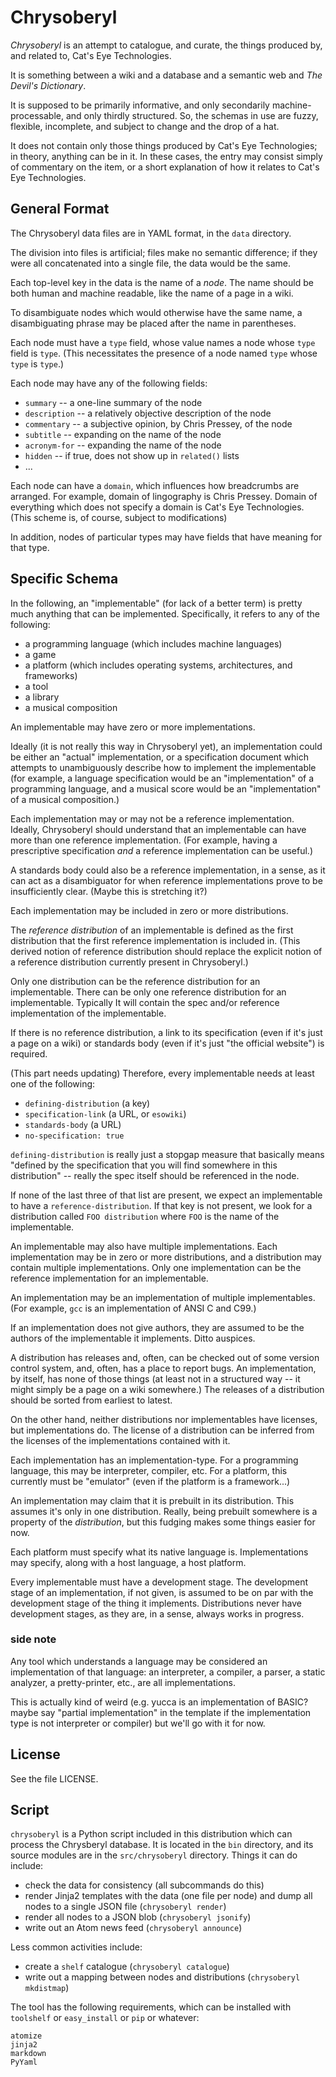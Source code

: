 Chrysoberyl
===========

*Chrysoberyl* is an attempt to catalogue, and curate, the things produced
by, and related to, Cat's Eye Technologies.

It is something between a wiki and a database and a semantic web and
_The Devil's Dictionary_.

It is supposed to be primarily informative, and only secondarily machine-
processable, and only thirdly structured.  So, the schemas in use are
fuzzy, flexible, incomplete, and subject to change and the drop of a hat.

It does not contain only those things produced by Cat's Eye Technologies;
in theory, anything can be in it.  In these cases, the entry may consist
simply of commentary on the item, or a short explanation of how it relates
to Cat's Eye Technologies.

General Format
--------------

The Chrysoberyl data files are in YAML format, in the `data` directory.

The division into files is artificial; files make no semantic difference;
if they were all concatenated into a single file, the data would be the
same.

Each top-level key in the data is the name of a *node*.  The name should
be both human and machine readable, like the name of a page in a wiki.

To disambiguate nodes which would otherwise have the same name, a
disambiguating phrase may be placed after the name in parentheses.

Each node must have a `type` field, whose value names a node whose `type`
field is `type`.  (This necessitates the presence of a node named `type`
whose `type` is `type`.)

Each node may have any of the following fields:

*   `summary` -- a one-line summary of the node
*   `description` -- a relatively objective description of the node
*   `commentary` -- a subjective opinion, by Chris Pressey, of the node
*   `subtitle` -- expanding on the name of the node
*   `acronym-for` -- expanding the name of the node
*   `hidden` -- if true, does not show up in `related()` lists
*   ...

Each node can have a `domain`, which influences how breadcrumbs are
arranged.  For example, domain of lingography is Chris Pressey.  Domain
of everything which does not specify a domain is Cat's Eye Technologies.
(This scheme is, of course, subject to modifications)

In addition, nodes of particular types may have fields that have meaning
for that type.

Specific Schema
---------------

In the following, an "implementable" (for lack of a better term) is pretty
much anything that can be implemented.  Specifically, it refers to any of
the following:

*   a programming language (which includes machine languages)
*   a game
*   a platform (which includes operating systems, architectures, and
    frameworks)
*   a tool
*   a library
*   a musical composition

An implementable may have zero or more implementations.

Ideally (it is not really this way in Chrysoberyl yet), an implementation
could be either an "actual" implementation, or a specification document
which attempts to unambiguously describe how to implement the implementable
(for example, a language specification would be an "implementation" of a
programming language, and a musical score would be an "implementation" of a
musical composition.)

Each implementation may or may not be a reference implementation.  Ideally,
Chrysoberyl should understand that an implementable can have more than one
reference implementation.  (For example, having a prescriptive specification
*and* a reference implementation can be useful.)

A standards body could also be a reference implementation, in a sense, as
it can act as a disambiguator for when reference implementations prove to
be insufficiently clear.  (Maybe this is stretching it?)

Each implementation may be included in zero or more distributions.

The _reference distribution_ of an implementable is defined as the first
distribution that the first reference implementation is included in.  (This
derived notion of reference distribution should replace the explicit notion
of a reference distribution currently present in Chrysoberyl.)

Only one distribution can be the reference distribution for an implementable.
There can be only one reference distribution for an implementable.  Typically
It will contain the spec and/or reference implementation of the implementable.

If there is no reference distribution, a link to its specification (even if
it's just a page on a wiki) or standards body (even if it's just "the official
website") is required.

(This part needs updating)  Therefore, every implementable needs at least one
of the following:

*   `defining-distribution` (a key)
*   `specification-link` (a URL, or `esowiki`)
*   `standards-body` (a URL)
*   `no-specification: true`

`defining-distribution` is really just a stopgap measure that basically means
"defined by the specification that you will find somewhere in this
distribution" -- really the spec itself should be referenced in the node.

If none of the last three of that list are present, we expect an
implementable to have a `reference-distribution`.  If that key is not present,
we look for a distribution called `FOO distribution` where `FOO` is the name
of the implementable.

An implementable may also have multiple implementations.  Each implementation
may be in zero or more distributions, and a distribution may contain multiple
implementations.  Only one implementation can be the reference implementation
for an implementable.

An implementation may be an implementation of multiple implementables.
(For example, `gcc` is an implementation of ANSI C and C99.)

If an implementation does not give authors, they are assumed to be the
authors of the implementable it implements.  Ditto auspices.

A distribution has releases and, often, can be checked out of some version
control system, and, often, has a place to report bugs.  An implementation,
by itself, has none of those things (at least not in a structured way -- it
might simply be a page on a wiki somewhere.)  The releases of a distribution
should be sorted from earliest to latest.

On the other hand, neither distributions nor implementables have licenses,
but implementations do.  The license of a distribution can be inferred from
the licenses of the implementations contained with it.

Each implementation has an implementation-type.  For a programming language,
this may be interpreter, compiler, etc.  For a platform, this currently must
be "emulator" (even if the platform is a framework...)

An implementation may claim that it is prebuilt in its distribution.  This
assumes it's only in one distribution.  Really, being prebuilt somewhere is
a property of the *distribution*, but this fudging makes some things easier
for now.

Each platform must specify what its native language is.  Implementations
may specify, along with a host language, a host platform.

Every implementable must have a development stage.  The development
stage of an implementation, if not given, is assumed to be on par with the
development stage of the thing it implements.  Distributions never have
development stages, as they are, in a sense, always works in progress.

### side note ###

Any tool which understands a language may be considered an implementation
of that language: an interpreter, a compiler, a parser, a static analyzer, a
pretty-printer, etc., are all implementations.

This is actually kind of weird (e.g. yucca is an implementation of BASIC?
maybe say "partial implementation" in the template if the implementation
type is not interpreter or compiler) but we'll go with it for now.

License
-------

See the file LICENSE.

Script
------

`chrysoberyl` is a Python script included in this distribution which
can process the Chrysberyl database.  It is located in the `bin` directory,
and its source modules are in the `src/chrysoberyl` directory.  Things it
can do include:

*   check the data for consistency (all subcommands do this)
*   render Jinja2 templates with the data (one file per node) and
    dump all nodes to a single JSON file (`chrysoberyl render`)
*   render all nodes to a JSON blob (`chrysoberyl jsonify`)
*   write out an Atom news feed (`chrysoberyl announce`)

Less common activities include:

*   create a `shelf` catalogue (`chrysoberyl catalogue`)
*   write out a mapping between nodes and distributions (`chrysoberyl mkdistmap`)

The tool has the following requirements, which can be installed with
`toolshelf` or `easy_install` or `pip` or whatever:

    atomize
    jinja2
    markdown
    PyYaml
